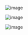 
![image](https://github.com/user-attachments/assets/86d0013d-5a14-4c0a-b7e1-32a33552d511)


![image](https://github.com/user-attachments/assets/01eb652e-0e88-4348-90cf-2024768c3835)


![image](https://github.com/user-attachments/assets/e590dd9f-5422-4e8d-87b0-40c86f995c63)
